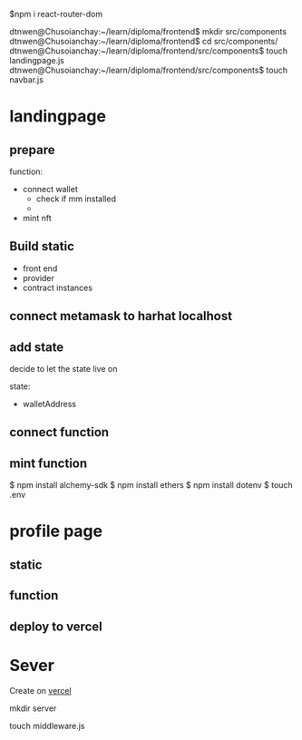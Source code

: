 $npm i react-router-dom

dtnwen@Chusoianchay:~/learn/diploma/frontend$ mkdir src/components
dtnwen@Chusoianchay:~/learn/diploma/frontend$ cd src/components/
dtnwen@Chusoianchay:~/learn/diploma/frontend/src/components$ touch landingpage.js
dtnwen@Chusoianchay:~/learn/diploma/frontend/src/components$ touch navbar.js

# landingpage
## prepare
function:
- connect wallet
    - check if mm installed
    - 
- mint nft

## Build static
- front end
- provider
- contract instances

## connect metamask to harhat localhost


## add state
decide to let the state live on <App>

state:
- walletAddress

## connect function

## mint function
$ npm install alchemy-sdk
$ npm install ethers
$ npm install dotenv
$ touch .env

# profile page
## static
## function
## deploy to vercel

# Sever
Create on [vercel](https://vercel.com/docs/storage/edge-config/get-started) 

mkdir server

touch middleware.js